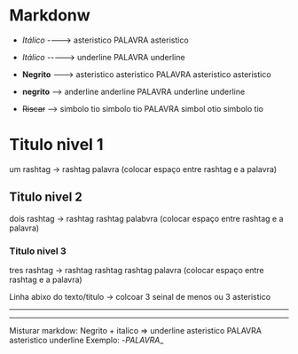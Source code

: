 # Markdonw

 - *Itálico*  ----> asteristico PALAVRA asteristico
 - _Itálico_  -----> underline PALAVRA underline

   
 - **Negrito** ---> asteristico asteristico PALAVRA asteristico asteristico
 - __negrito__ --> anderline anderline PALAVRA underline underline


- ~~Riscar~~ --> simbolo tio simbolo tio PALAVRA simbol otio simbolo tio

# Titulo nivel 1
um rashtag -> rashtag palavra (colocar espaço entre rashtag e a palavra)

## Titulo nivel 2
dois rashtag -> rashtag rashtag palabvra (colocar espaço entre rashtag e a palavra)

### Titulo nivel 3
tres rashtag -> rashtag rashtag rashtag palavra (colocar espaço entre rashtag e a palavra)


Linha abixo do texto/titulo -> colcoar 3 seinal de menos ou 3 asteristico 

---
***

Misturar markdow:
Negrito + italico => underline asteristico PALAVRA asteristico underline
Exemplo: -*PALAVRA*_
